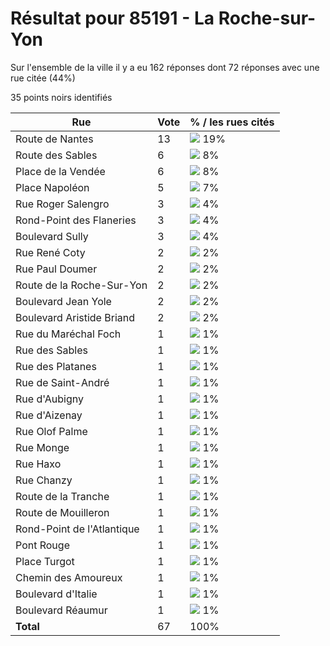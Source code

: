 # Résultat pour 85191 - La Roche-sur-Yon

Sur l'ensemble de la ville il y a eu 162 réponses dont 72 réponses avec une rue citée (44%)

35 points noirs identifiés

| Rue | Vote | % / les rues cités|
|-----|------|-------------------|
| Route de Nantes | 13 | <img src="../../img/bar_19.gif" />&nbsp;19%|
| Route des Sables | 6 | <img src="../../img/bar_8.gif" />&nbsp;8%|
| Place de la Vendée | 6 | <img src="../../img/bar_8.gif" />&nbsp;8%|
| Place Napoléon | 5 | <img src="../../img/bar_7.gif" />&nbsp;7%|
| Rue Roger Salengro | 3 | <img src="../../img/bar_4.gif" />&nbsp;4%|
| Rond-Point des Flaneries | 3 | <img src="../../img/bar_4.gif" />&nbsp;4%|
| Boulevard Sully | 3 | <img src="../../img/bar_4.gif" />&nbsp;4%|
| Rue René Coty | 2 | <img src="../../img/bar_2.gif" />&nbsp;2%|
| Rue Paul Doumer | 2 | <img src="../../img/bar_2.gif" />&nbsp;2%|
| Route de la Roche-Sur-Yon | 2 | <img src="../../img/bar_2.gif" />&nbsp;2%|
| Boulevard Jean Yole | 2 | <img src="../../img/bar_2.gif" />&nbsp;2%|
| Boulevard Aristide Briand | 2 | <img src="../../img/bar_2.gif" />&nbsp;2%|
| Rue du Maréchal Foch | 1 | <img src="../../img/bar_1.gif" />&nbsp;1%|
| Rue des Sables | 1 | <img src="../../img/bar_1.gif" />&nbsp;1%|
| Rue des Platanes | 1 | <img src="../../img/bar_1.gif" />&nbsp;1%|
| Rue de Saint-André | 1 | <img src="../../img/bar_1.gif" />&nbsp;1%|
| Rue d'Aubigny | 1 | <img src="../../img/bar_1.gif" />&nbsp;1%|
| Rue d'Aizenay | 1 | <img src="../../img/bar_1.gif" />&nbsp;1%|
| Rue Olof Palme | 1 | <img src="../../img/bar_1.gif" />&nbsp;1%|
| Rue Monge | 1 | <img src="../../img/bar_1.gif" />&nbsp;1%|
| Rue Haxo | 1 | <img src="../../img/bar_1.gif" />&nbsp;1%|
| Rue Chanzy | 1 | <img src="../../img/bar_1.gif" />&nbsp;1%|
| Route de la Tranche | 1 | <img src="../../img/bar_1.gif" />&nbsp;1%|
| Route de Mouilleron | 1 | <img src="../../img/bar_1.gif" />&nbsp;1%|
| Rond-Point de l'Atlantique | 1 | <img src="../../img/bar_1.gif" />&nbsp;1%|
| Pont Rouge | 1 | <img src="../../img/bar_1.gif" />&nbsp;1%|
| Place Turgot | 1 | <img src="../../img/bar_1.gif" />&nbsp;1%|
| Chemin des Amoureux | 1 | <img src="../../img/bar_1.gif" />&nbsp;1%|
| Boulevard d'Italie | 1 | <img src="../../img/bar_1.gif" />&nbsp;1%|
| Boulevard Réaumur | 1 | <img src="../../img/bar_1.gif" />&nbsp;1%|
| **Total** | 67 | 100%|
